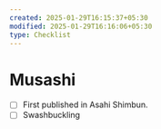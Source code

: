 ```yaml
---
created: 2025-01-29T16:15:37+05:30
modified: 2025-01-29T16:16:06+05:30
type: Checklist
---
```


# Musashi

- [ ] First published in Asahi Shimbun.
- [ ] Swashbuckling
